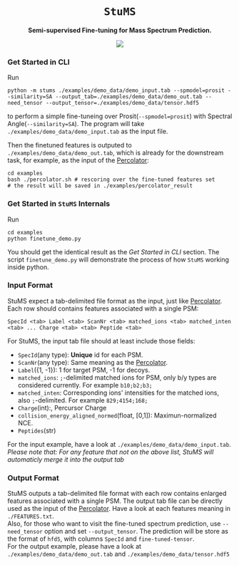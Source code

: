 <div align="center">
  <h1><code>StuMS</code></h1>
  <p><strong>Semi-supervised Fine-tuning for Mass Spectrum Prediction.</strong></p>
  <p>
    <img src="https://github.com/gusye1234/StuMS/actions/workflows/main.yml/badge.svg">
  </p>
</div>




### Get Started in CLI
Run
```shell
python -m stums ./examples/demo_data/demo_input.tab --spmodel=prosit --similarity=SA --output_tab=./examples/demo_data/demo_out.tab --need_tensor --output_tensor=./examples/demo_data/tensor.hdf5
```
to perform a simple fine-tuneing over Prosit(`--spmodel=prosit`) with Spectral Angle(`--similarity=SA`). The program will take `./examples/demo_data/demo_input.tab` as the input file.   

Then the finetuned features is outputed to `./examples/demo_data/demo_out.tab`, which is already for the downstream task, for example, as the input of the [Percolator](https://github.com/percolator/percolator):
```shell
cd examples
bash ./percolator.sh # rescoring over the fine-tuned features set
# the result will be saved in ./examples/percolator_result
```

### Get Started in `StuMS` Internals
Run
```shell
cd examples
python finetune_demo.py
```
You should get the identical result as the *Get Started in CLI* section. 
The script `finetune_demo.py` will demonstrate the process of how `StuMS` working inside python.

### Input Format
StuMS expect a tab-delimited file format as the input, just like [Percolator](https://github.com/percolator/percolator/wiki/Interface#pintsv-tab-delimited-file-format).   
Each row should contains features associated with a single PSM:
```
SpecId <tab> Label <tab> ScanNr <tab> matched_ions <tab> matched_inten <tab> ... Charge <tab> <tab> Peptide <tab>
```
For StuMS, the input tab file should at least include those fields:
* `SpecId`(any type): **Unique** id for each PSM.
* `ScanNr`(any type): Same meaning as the [Percolator](https://github.com/percolator/percolator/wiki/Interface#pintsv-tab-delimited-file-format).
* `Label`({1, -1}): 1 for target PSM, -1 for decoys.
* `matched_ions`: `;`-delimited matched ions for PSM, only b/y types are considered currently. For example `b10;b2;b3;`
* `matched_inten`: Corresponding ions' intensities for the matched ions, also `;`-delimited. For example `829;4154;168;`
* `Charge`(int):, Percursor Charge 
* `collision_energy_aligned_normed`(float, [0,1]): Maximun-normalized NCE.
* `Peptides`(str)   

For the input example, have a look at `./examples/demo_data/demo_input.tab`.  
*Please note that: For any feature that not on the above list, StuMS will automaticly merge it into the output tab*

### Output Format
StuMS outputs a tab-delimited file format with each row contains enlarged features associated with a single PSM. The output tab file can be directly used as the input of the [Percolator](https://github.com/percolator/percolator). Have a look at each features meaning in `./FEATURES.txt`.  
Also, for those who want to visit the fine-tuned spectrum prediction, use `--need_tensor` option and set `--output_tensor`. The prediction will be store as the format of `hfd5`, with columns `SpecId` and `fine-tuned-tensor`.  
For the output example, please have a look at `./examples/demo_data/demo_out.tab` and `./examples/demo_data/tensor.hdf5`